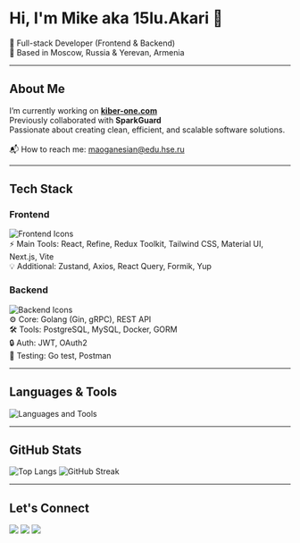 <h1 align="left">Hi, I'm Mike aka 15lu.Akari 👋</h1>

<p align="left">
  🚀 Full-stack Developer (Frontend & Backend)<br>
  📍 Based in Moscow, Russia & Yerevan, Armenia
</p>

---

<h2 align="left">About Me</h2>

<p align="left">
  I’m currently working on <a href="https://kiberone.com" target="_blank"><strong>kiber-one.com</strong></a><br>
  Previously collaborated with <strong>SparkGuard</strong><br>
  Passionate about creating clean, efficient, and scalable software solutions.<br><br>
  📬 How to reach me: <a href="mailto:maoganesian@edu.hse.ru">maoganesian@edu.hse.ru</a>
</p>

---

<h2 align="left">Tech Stack</h2>

### Frontend

<p align="left">
  <img src="https://skillicons.dev/icons?i=react,ts,js,html,css,tailwind,materialui,nextjs,vite" alt="Frontend Icons" /><br>
  ⚡ Main Tools: React, Refine, Redux Toolkit, Tailwind CSS, Material UI, Next.js, Vite<br>
  💡 Additional: Zustand, Axios, React Query, Formik, Yup
</p>

### Backend

<p align="left">
  <img src="https://skillicons.dev/icons?i=go,docker,postgres,mysql,linux,grpc" alt="Backend Icons" /><br>
  ⚙️ Core: Golang (Gin, gRPC), REST API<br>
  🛠️ Tools: PostgreSQL, MySQL, Docker, GORM<br>
  🔒 Auth: JWT, OAuth2<br>
  🧪 Testing: Go test, Postman
</p>

---

<h2 align="left">Languages & Tools</h2>

<p align="left">
  <img src="https://skillicons.dev/icons?i=go,ts,js,react,html,css,docker,postgres,git,vscode,linux" alt="Languages and Tools" />
</p>

---

<h2 align="left">GitHub Stats</h2>

<p align="left">
  <img src="https://github-readme-stats.vercel.app/api/top-langs/?username=mikaeloganesian&layout=compact&langs_count=10&hide=cmake&theme=radical" alt="Top Langs" />
  <img src="https://github-readme-streak-stats.herokuapp.com/?user=mikaeloganesian&theme=radical" alt="GitHub Streak" />
</p>

---

<h2 align="left">Let's Connect</h2>

<p align="left">
  <a href="mailto:maoganesian@edu.hse.ru"><img src="https://img.shields.io/badge/Email-D14836?style=for-the-badge&logo=gmail&logoColor=white"/></a>
  <a href="https://t.me/fiLuAkari" target="_blank"><img src="https://img.shields.io/badge/Telegram-2CA5E0?style=for-the-badge&logo=telegram&logoColor=white"/></a>
  <a href="https://github.com/15luAkari" target="_blank"><img src="https://img.shields.io/badge/GitHub-181717?style=for-the-badge&logo=github&logoColor=white"/></a>
</p>

